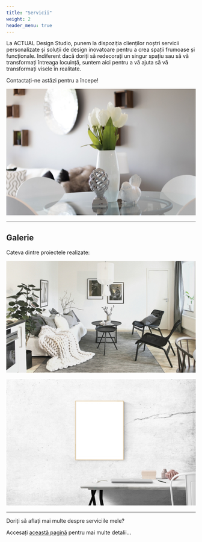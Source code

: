 ```yaml
---
title: "Servicii"
weight: 2
header_menu: true
---
```

La ACTUAL Design Studio, punem la dispoziția clienților noștri servicii personalizate și soluții de design inovatoare pentru a crea spații frumoase și funcționale. Indiferent dacă doriți să redecorați un singur spațiu sau să vă transformați întreaga locuință, suntem aici pentru a vă ajuta să vă transformați visele în realitate. 

Contactați-ne astăzi pentru a începe!


![Nice picture to make you pay me ;-)](images/selective-focus-photography-of-pasta-with-tomato-and-basil-1279330.jpg)


---

## Galerie

Cateva dintre proiectele realizate:

![Let us get started on a clean slate](images/board-bunch-cooking-food-349609.jpg)


![Let us get started on a clean slate](images/woman-pouring-juice-on-glass-3184192.jpg)


---

Doriți să aflați mai multe despre serviciile mele?

Accesați [această pagină](services) pentru mai multe detalii...
